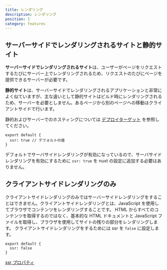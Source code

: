 ```yaml
---
title: レンダリング
description: レンダリング
position: 1
category: features
---
```


## サーバーサイドでレンダリングされるサイトと静的サイト

**サーバーサイドでレンダリングされるサイト**は、ユーザーがページをリクエストするたびにサーバー上でレンダリングされるため、リクエストのたびにページを提供できるサーバーが必要です。

**静的サイト**は、サーバーサイドでレンダリングされるアプリケーションと非常によく似ていますが、主な違いとして静的サイトはビルド時にレンダリングされるため、サーバーを必要としません。あるページから別のページへの移動はクライアントサイドで行います。

静的およびサーバーでのホスティングについては [デプロイターゲット](/docs/2.x/features/deployment-targets) を参照してください。

```js{}[nuxt.config.js]
export default {
  ssr: true // デフォルトの値
}
```

<base-alert type="info">

デフォルトでサーバサイドレンダリングが有効になっているので、サーバサイドレンダリングを有効にするために `ssr: true` を nuxt の設定に追加する必要はありません。

</base-alert>

## クライアントサイドレンダリングのみ

クライアントサイドレンダリングのみではサーバーサイドレンダリングをすることはできません。クライアントサイドレンダリングとは、JavaScript を使用してブラウザでコンテンツをレンダリングすることです。 HTML からすべてのコンテンツを取得するのではなく、基本的な HTML ドキュメントと JavaScript ファイルを取得し、ブラウザを使用してサイトの残りの部分をレンダリングします。 クライアントサイドレンダリングをするためには ssr を `false` に設定します。

```js{}[nuxt.config.js]
export default {
  ssr: false
}
```

<base-alert type="next">

[ssr プロパティ](/docs/2.x/configuration-glossary/configuration-ssr)

</base-alert>
